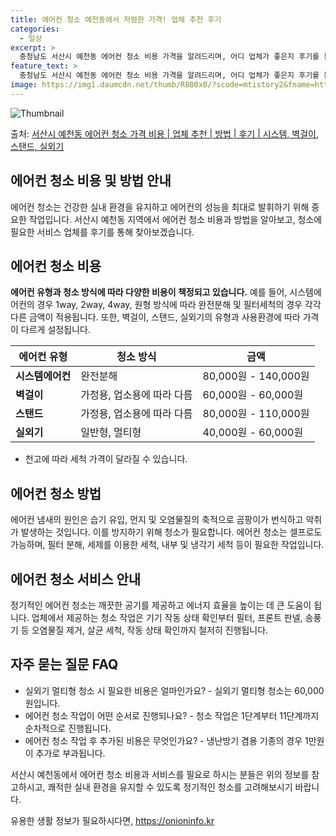 ```yaml
---
title: 에어컨 청소 예천동에서 저렴한 가격! 업체 추천 후기
categories:
  - 일상
excerpt: >
  충청남도 서산시 예천동 에어컨 청소 비용 가격을 알려드리며, 어디 업체가 좋은지 후기를 통해 알아보겠습니다. 현재 글에서는 시스템, 벽걸이, 스탠드, 실외기 각각에 대해 청소 비용이 나와 있으니 참고하시면 되겠습니다. 에어컨 분해 청소 방법 보기 👈 클릭셀프 에어컨 청소 방법 보기👈 클릭서산시 예천동 에어컨 청소 비용시스템에어컨 방식클리닝방식금액1way 방식에어컨 완전분해80,000원1way 방식에어컨 필터세척35,000원2way 방식에어컨 완전분해90,000원2way 방식에어컨 필터세척35,000원4way 방식에어컨 완전분해120,000원4way 방식에어컨 필터세척35,000원원형방식에어컨 완전분해140,000원원형방식에어컨 필터세척35,000원에어컨 청소 견적 샘플 보기 👈 클릭에어컨 냄새의 원인에어..
feature_text: >
  충청남도 서산시 예천동 에어컨 청소 비용 가격을 알려드리며, 어디 업체가 좋은지 후기를 통해 알아보겠습니다. 현재 글에서는 시스템, 벽걸이, 스탠드, 실외기 각각에 대해 청소 비용이 나와 있으니 참고하시면 되겠습니다. 에어컨 분해 청소 방법 보기 👈 클릭셀프 에어컨 청소 방법 보기👈 클릭서산시 예천동 에어컨 청소 비용시스템에어컨 방식클리닝방식금액1way 방식에어컨 완전분해80,000원1way 방식에어컨 필터세척35,000원2way 방식에어컨 완전분해90,000원2way 방식에어컨 필터세척35,000원4way 방식에어컨 완전분해120,000원4way 방식에어컨 필터세척35,000원원형방식에어컨 완전분해140,000원원형방식에어컨 필터세척35,000원에어컨 청소 견적 샘플 보기 👈 클릭에어컨 냄새의 원인에어..
image: https://img1.daumcdn.net/thumb/R800x0/?scode=mtistory2&fname=https%3A%2F%2Fblog.kakaocdn.net%2Fdn%2FdovnO1%2FbtsHwNZnmfu%2Fhfdo7gWwRuj3MlkhEBDmAK%2Fimg.webp
---
```


![Thumbnail](https://img1.daumcdn.net/thumb/R800x0/?scode=mtistory2&fname=https%3A%2F%2Fblog.kakaocdn.net%2Fdn%2FdovnO1%2FbtsHwNZnmfu%2Fhfdo7gWwRuj3MlkhEBDmAK%2Fimg.webp)

<p>출처: <a href="https://onioninfo.kr/entry/%EC%84%9C%EC%82%B0%EC%8B%9C-%EC%98%88%EC%B2%9C%EB%8F%99-%EC%97%90%EC%96%B4%EC%BB%A8-%EC%B2%AD%EC%86%8C-%EA%B0%80%EA%B2%A9-%EB%B9%84%EC%9A%A9-%EC%97%85%EC%B2%B4-%EC%B6%94%EC%B2%9C-%EB%B0%A9%EB%B2%95-%ED%9B%84%EA%B8%B0-%EC%8B%9C%EC%8A%A4%ED%85%9C-%EB%B2%BD%EA%B1%B8%EC%9D%B4-%EC%8A%A4%ED%83%A0%EB%93%9C-%EC%8B%A4%EC%99%B8%EA%B8%B0" rel="dofollow">서산시 예천동 에어컨 청소 가격 비용 | 업체 추천 | 방법 | 후기 | 시스템, 벽걸이, 스탠드, 실외기</a> </p>

## 에어컨 청소 비용 및 방법 안내

에어컨 청소는 건강한 실내 환경을 유지하고 에어컨의 성능을 최대로 발휘하기 위해 중요한 작업입니다. 서산시 예천동 지역에서 에어컨 청소
비용과 방법을 알아보고, 청소에 필요한 서비스 업체를 후기를 통해 찾아보겠습니다.

## **에어컨 청소 비용**

**에어컨 유형과 청소 방식에 따라 다양한 비용이 책정되고 있습니다.** 예를 들어, 시스템에어컨의 경우 1way, 2way, 4way,
원형 방식에 따라 완전분해 및 필터세척의 경우 각각 다른 금액이 적용됩니다. 또한, 벽걸이, 스탠드, 실외기의 유형과 사용환경에 따라 가격이
다르게 설정됩니다.

에어컨 유형 | 청소 방식 | 금액  
---|---|---  
**시스템에어컨** | 완전분해 | 80,000원 - 140,000원  
**벽걸이** | 가정용, 업소용에 따라 다름 | 60,000원 - 60,000원  
**스탠드** | 가정용, 업소용에 따라 다름 | 80,000원 - 110,000원  
**실외기** | 일반형, 멀티형 | 40,000원 - 60,000원  
  
* 천고에 따라 세척 가격이 달라질 수 있습니다.

## **에어컨 청소 방법**

에어컨 냄새의 원인은 습기 유입, 먼지 및 오염물질의 축적으로 곰팡이가 번식하고 악취가 발생하는 것입니다. 이를 방지하기 위해 청소가
필요합니다. 에어컨 청소는 셀프로도 가능하며, 필터 분해, 세제를 이용한 세척, 내부 및 냉각기 세척 등이 필요한 작업입니다.

## **에어컨 청소 서비스 안내**

정기적인 에어컨 청소는 깨끗한 공기를 제공하고 에너지 효율을 높이는 데 큰 도움이 됩니다. 업체에서 제공하는 청소 작업은 기기 작동 상태
확인부터 필터, 프론트 판넬, 송풍기 등 오염물질 제거, 살균 세척, 작동 상태 확인까지 철저히 진행됩니다.

## **자주 묻는 질문 FAQ**

  * 실외기 멀티형 청소 시 필요한 비용은 얼마인가요? - 실외기 멀티형 청소는 60,000원입니다.
  * 에어컨 청소 작업이 어떤 순서로 진행되나요? - 청소 작업은 1단계부터 11단계까지 순차적으로 진행됩니다.
  * 에어컨 청소 작업 후 추가된 비용은 무엇인가요? - 냉난방기 겸용 기종의 경우 1만원이 추가로 부과됩니다.

서산시 예천동에서 에어컨 청소 비용과 서비스를 필요로 하시는 분들은 위의 정보를 참고하시고, 쾌적한 실내 환경을 유지할 수 있도록 정기적인
청소를 고려해보시기 바랍니다.

 

유용한 생활 정보가 필요하시다면, <a href="https://onioninfo.kr" rel="dofollow">https://onioninfo.kr</a>


